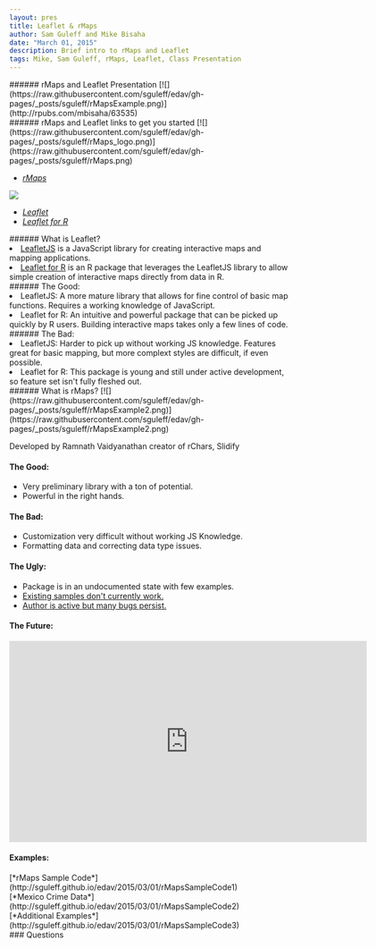 ```yaml
---
layout: pres
title: Leaflet & rMaps
author: Sam Guleff and Mike Bisaha
date: "March 01, 2015"
description: Brief intro to rMaps and Leaflet
tags: Mike, Sam Guleff, rMaps, Leaflet, Class Presentation
---
```

<section>
	<section>
###### rMaps and Leaflet Presentation
[![](https://raw.githubusercontent.com/sguleff/edav/gh-pages/_posts/sguleff/rMapsExample.png)](http://rpubs.com/mbisaha/63535)

</section>
	<section>
###### rMaps and Leaflet links to get you started
[![](https://raw.githubusercontent.com/sguleff/edav/gh-pages/_posts/sguleff/rMaps_logo.png)](https://raw.githubusercontent.com/sguleff/edav/gh-pages/_posts/sguleff/rMaps.png)

* [*rMaps*](http://rmaps.github.io)

[![](https://raw.githubusercontent.com/sguleff/edav/gh-pages/_posts/sguleff/Leaflet_logo.png)](https://raw.githubusercontent.com/sguleff/edav/gh-pages/_posts/sguleff/Leaflet_logo.png)

* [*Leaflet*](http://leafletjs.com)
* [*Leaflet for R*](http://rstudio.github.io/leaflet/)
</section>
</section>


<section>
	<section>
###### What is Leaflet?
<li> <a href="http://leafletjs.com">LeafletJS</a> is a JavaScript library for creating interactive maps and mapping applications. </li>
<li> <a href="http://rstudio.github.io/leaflet/">Leaflet for R</a> is an R package that leverages the LeafletJS library to allow simple creation of interactive maps directly from data in R. </li>
</section>
<section>
###### The Good:
<li> LeafletJS: A more mature library that allows for fine control of basic map functions. Requires a working knowledge of JavaScript. </li>
<li> Leaflet for R: An intuitive and powerful package that can be picked up quickly by R users. Building interactive maps takes only a few lines of code. </li>
######  The Bad:
<li> LeafletJS: Harder to pick up without working JS knowledge. Features great for basic mapping, but more complext styles are difficult, if even possible. </li>
<li> Leaflet for R: This package is young and still under active development, so feature set isn't fully fleshed out. </li>
</section>
</section>

<section>
	<section>
###### What is rMaps?
[![](https://raw.githubusercontent.com/sguleff/edav/gh-pages/_posts/sguleff/rMapsExample2.png)](https://raw.githubusercontent.com/sguleff/edav/gh-pages/_posts/sguleff/rMapsExample2.png)

Developed by Ramnath Vaidyanathan
creator of rChars, Slidify

</section>
	<section>
<H4>The Good:</H4>
<ul>
  <li>Very preliminary library with a ton of potential.</li>
  <li>Powerful in the right hands.</li>
</ul>
<H4>The Bad:</H4>
<ul>
  <li>Customization very difficult without working JS Knowledge.</li>
  <li>Formatting data and correcting data type issues. </li>
</ul>
<H4>The Ugly:</H4>
<ul>
  <li>Package is in an undocumented state with few examples.</li>
  <li><a href="http://bl.ocks.org/ramnathv/raw/8970935/mymap.html">Existing samples don't currently work.</a></li>
  <li><a href="https://github.com/ramnathv/rMaps/issues/1">Author is active but many bugs persist.</a></li>
</ul>
</section>
	<section>


<H4>The Future:</H4>
<iframe width="640" height="360" src="http://www.youtube.com/embed/sSbb3PyaSu8?rel=0" frameborder="0" allowfullscreen=""></iframe>	
<H4>Examples:</H4>
[*rMaps Sample Code*](http://sguleff.github.io/edav/2015/03/01/rMapsSampleCode1)
</br>
[*Mexico Crime Data*](http://sguleff.github.io/edav/2015/03/01/rMapsSampleCode2)
</br>
[*Additional Examples*](http://sguleff.github.io/edav/2015/03/01/rMapsSampleCode3)
</section>
</section>
<section>
	<section>
### Questions
</section>
</section>






